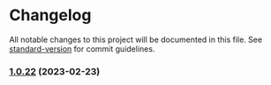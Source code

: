 # Changelog

All notable changes to this project will be documented in this file. See [standard-version](https://github.com/conventional-changelog/standard-version) for commit guidelines.

### [1.0.22](https://github.com/indigopro/server/compare/v1.0.20...v1.0.22) (2023-02-23)
